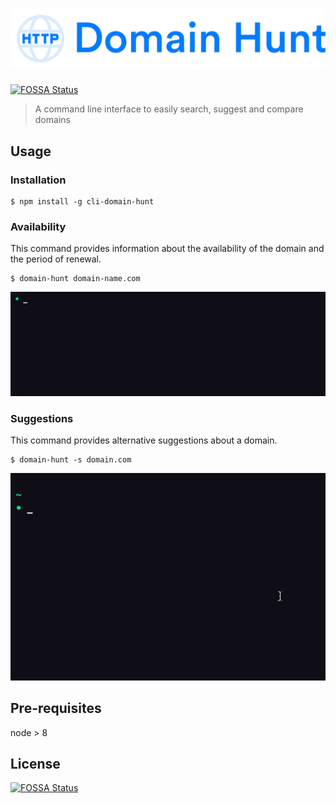 # [![Domain Hunt](media/logo.svg)](https://github.com/Shriram-Balaji/cli-domain-hunt)
[![FOSSA Status](https://app.fossa.io/api/projects/git%2Bgithub.com%2FShriram-Balaji%2Fcli-domain-hunt.svg?type=shield)](https://app.fossa.io/projects/git%2Bgithub.com%2FShriram-Balaji%2Fcli-domain-hunt?ref=badge_shield)

> A command line interface to easily search, suggest and compare domains

## Usage

### Installation

  ```console
  $ npm install -g cli-domain-hunt
  ```

### Availability

  This command provides information about the availability of the domain and the period of renewal.

  ```console
  $ domain-hunt domain-name.com
  ```

  ![Availability](media/media-availability.gif)

### Suggestions

  This command provides alternative suggestions about a domain.

  ```console
  $ domain-hunt -s domain.com
  ```

  ![Suggestions](media/media-suggestions.gif)


## Pre-requisites

node > 8

## License
[![FOSSA Status](https://app.fossa.io/api/projects/git%2Bgithub.com%2FShriram-Balaji%2Fcli-domain-hunt.svg?type=large)](https://app.fossa.io/projects/git%2Bgithub.com%2FShriram-Balaji%2Fcli-domain-hunt?ref=badge_large)
